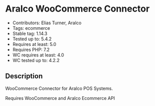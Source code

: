 # Aralco WooCommerce Connector

- Contributors: Elias Turner, Aralco
- Tags: ecommerce
- Stable tag: 1.14.3
- Tested up to: 5.4.2
- Requires at least: 5.0
- Requires PHP: 7.2
- WC requires at least: 4.0
- WC tested up to: 4.2.2

## Description

WooCommerce Connector for Aralco POS Systems.

Requires WooCommerce and Aralco Ecommerce API
